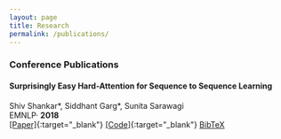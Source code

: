 ```yaml
---
layout: page
title: Research
permalink: /publications/
---
```

### Conference Publications

#### Surprisingly Easy Hard-Attention for Sequence to Sequence Learning

Shiv Shankar*, Siddhant Garg*, Sunita Sarawagi <br />
EMNLP· **2018**<br />
[[Paper]](https://www.aclweb.org/anthology/D18-1065.pdf){:target="_blank"} [[Code]](https://github.com/sid7954/beam-joint-attention){:target="_blank"} [BibTeX](https://sid7954.github.io) <br />
